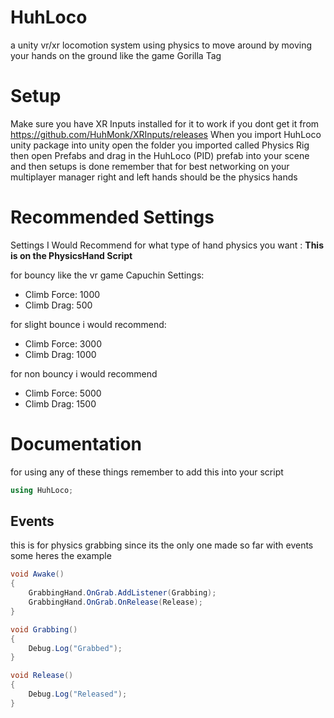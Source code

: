# HuhLoco
a unity vr/xr locomotion system using physics to move around by moving your hands on the ground like the game Gorilla Tag


# Setup
Make sure you have XR Inputs installed for it to work if you dont get it from https://github.com/HuhMonk/XRInputs/releases
When you import HuhLoco unity package into unity open the folder you imported called Physics Rig
then open Prefabs and drag in the HuhLoco (PID) prefab into your scene and then setups is done
remember that for best networking on your multiplayer manager right and left hands should be the physics hands

# Recommended Settings
Settings I Would Recommend for what type of hand physics you want : **This is on the PhysicsHand Script**

for bouncy like the vr game Capuchin Settings:
- Climb Force: 1000
- Climb Drag: 500

for slight bounce i would recommend:
- Climb Force: 3000
- Climb Drag: 1000

for non bouncy i would recommend
- Climb Force: 5000
- Climb Drag: 1500

# Documentation

for using any of these things remember to add this into your script
```csharp
using HuhLoco;
```

## Events

this is for physics grabbing since its the only one made so far with events some heres the example
```csharp
void Awake()
{
    GrabbingHand.OnGrab.AddListener(Grabbing);
    GrabbingHand.OnGrab.OnRelease(Release);
}

void Grabbing()
{
    Debug.Log("Grabbed");
}

void Release()
{
    Debug.Log("Released");
}
```
